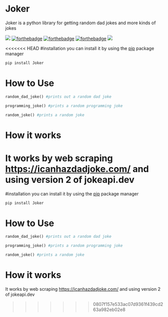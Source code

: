 # Joker

Joker is a python library for getting random dad jokes and more kinds of jokes

![](https://img.shields.io/badge/build-Passing-green?style=for-the-badge) [![forthebadge](https://forthebadge.com/images/badges/gluten-free.svg)](https://forthebadge.com) [![forthebadge](https://forthebadge.com/images/badges/powered-by-electricity.svg)](https://forthebadge.com) [![forthebadge](https://forthebadge.com/images/badges/built-with-love.svg)](https://forthebadge.com) ![](https://img.shields.io/badge/License-MIT-orange?style=for-the-badge) 

<<<<<<< HEAD
#installation
you can install it by using the [pip](https://pip.pypa.io/en/stable/) package manager
```bash
pip install Joker
```

# How to Use

```python
random_dad_joke() #prints out a random dad joke
```

```python
programming_joke() #prints a random programming joke
```

```python
random_joke() #prints a random joke
```

# How it works

It works by web scraping https://icanhazdadjoke.com/ and using version 2 of jokeapi.dev
=======
#installation
you can install it by using the [pip](https://pip.pypa.io/en/stable/) package manager
```bash
pip install Joker
```

# How to Use

```python
random_dad_joke() #prints out a random dad joke
```

```python
programming_joke() #prints a random programming joke
```

```python
random_joke() #prints a random joke
```

# How it works

It works by web scraping https://icanhazdadjoke.com/ and using version 2 of jokeapi.dev

>>>>>>> 0807f157e533ac07d9361f439cd263a982eb02e8